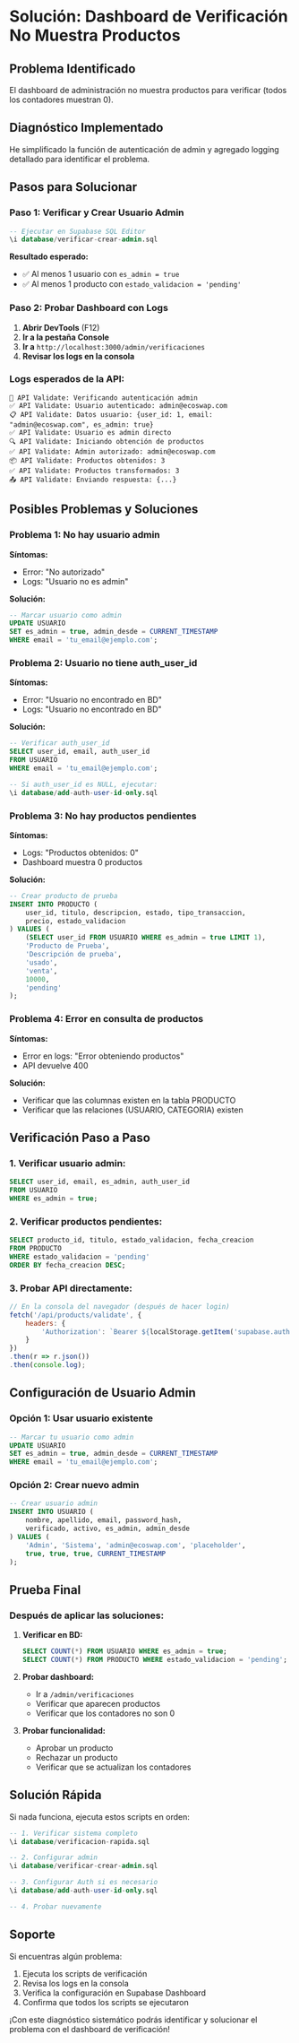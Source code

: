# Solución: Dashboard de Verificación No Muestra Productos

## Problema Identificado

El dashboard de administración no muestra productos para verificar (todos los contadores muestran 0).

## Diagnóstico Implementado

He simplificado la función de autenticación de admin y agregado logging detallado para identificar el problema.

## Pasos para Solucionar

### **Paso 1: Verificar y Crear Usuario Admin**

```sql
-- Ejecutar en Supabase SQL Editor
\i database/verificar-crear-admin.sql
```

**Resultado esperado:**
- ✅ Al menos 1 usuario con `es_admin = true`
- ✅ Al menos 1 producto con `estado_validacion = 'pending'`

### **Paso 2: Probar Dashboard con Logs**

1. **Abrir DevTools** (F12)
2. **Ir a la pestaña Console**
3. **Ir a** `http://localhost:3000/admin/verificaciones`
4. **Revisar los logs en la consola**

### **Logs esperados de la API:**
```
🔐 API Validate: Verificando autenticación admin
✅ API Validate: Usuario autenticado: admin@ecoswap.com
📋 API Validate: Datos usuario: {user_id: 1, email: "admin@ecoswap.com", es_admin: true}
✅ API Validate: Usuario es admin directo
🔍 API Validate: Iniciando obtención de productos
✅ API Validate: Admin autorizado: admin@ecoswap.com
📦 API Validate: Productos obtenidos: 3
✅ API Validate: Productos transformados: 3
📤 API Validate: Enviando respuesta: {...}
```

## Posibles Problemas y Soluciones

### **Problema 1: No hay usuario admin**
**Síntomas:**
- Error: "No autorizado"
- Logs: "Usuario no es admin"

**Solución:**
```sql
-- Marcar usuario como admin
UPDATE USUARIO 
SET es_admin = true, admin_desde = CURRENT_TIMESTAMP
WHERE email = 'tu_email@ejemplo.com';
```

### **Problema 2: Usuario no tiene auth_user_id**
**Síntomas:**
- Error: "Usuario no encontrado en BD"
- Logs: "Usuario no encontrado en BD"

**Solución:**
```sql
-- Verificar auth_user_id
SELECT user_id, email, auth_user_id 
FROM USUARIO 
WHERE email = 'tu_email@ejemplo.com';

-- Si auth_user_id es NULL, ejecutar:
\i database/add-auth-user-id-only.sql
```

### **Problema 3: No hay productos pendientes**
**Síntomas:**
- Logs: "Productos obtenidos: 0"
- Dashboard muestra 0 productos

**Solución:**
```sql
-- Crear producto de prueba
INSERT INTO PRODUCTO (
    user_id, titulo, descripcion, estado, tipo_transaccion,
    precio, estado_validacion
) VALUES (
    (SELECT user_id FROM USUARIO WHERE es_admin = true LIMIT 1),
    'Producto de Prueba',
    'Descripción de prueba',
    'usado',
    'venta',
    10000,
    'pending'
);
```

### **Problema 4: Error en consulta de productos**
**Síntomas:**
- Error en logs: "Error obteniendo productos"
- API devuelve 400

**Solución:**
- Verificar que las columnas existen en la tabla PRODUCTO
- Verificar que las relaciones (USUARIO, CATEGORIA) existen

## Verificación Paso a Paso

### **1. Verificar usuario admin:**
```sql
SELECT user_id, email, es_admin, auth_user_id 
FROM USUARIO 
WHERE es_admin = true;
```

### **2. Verificar productos pendientes:**
```sql
SELECT producto_id, titulo, estado_validacion, fecha_creacion 
FROM PRODUCTO 
WHERE estado_validacion = 'pending'
ORDER BY fecha_creacion DESC;
```

### **3. Probar API directamente:**
```javascript
// En la consola del navegador (después de hacer login)
fetch('/api/products/validate', {
    headers: {
        'Authorization': `Bearer ${localStorage.getItem('supabase.auth.token')}`
    }
})
.then(r => r.json())
.then(console.log);
```

## Configuración de Usuario Admin

### **Opción 1: Usar usuario existente**
```sql
-- Marcar tu usuario como admin
UPDATE USUARIO 
SET es_admin = true, admin_desde = CURRENT_TIMESTAMP
WHERE email = 'tu_email@ejemplo.com';
```

### **Opción 2: Crear nuevo admin**
```sql
-- Crear usuario admin
INSERT INTO USUARIO (
    nombre, apellido, email, password_hash,
    verificado, activo, es_admin, admin_desde
) VALUES (
    'Admin', 'Sistema', 'admin@ecoswap.com', 'placeholder',
    true, true, true, CURRENT_TIMESTAMP
);
```

## Prueba Final

### **Después de aplicar las soluciones:**

1. **Verificar en BD:**
   ```sql
   SELECT COUNT(*) FROM USUARIO WHERE es_admin = true;
   SELECT COUNT(*) FROM PRODUCTO WHERE estado_validacion = 'pending';
   ```

2. **Probar dashboard:**
   - Ir a `/admin/verificaciones`
   - Verificar que aparecen productos
   - Verificar que los contadores no son 0

3. **Probar funcionalidad:**
   - Aprobar un producto
   - Rechazar un producto
   - Verificar que se actualizan los contadores

## Solución Rápida

Si nada funciona, ejecuta estos scripts en orden:

```sql
-- 1. Verificar sistema completo
\i database/verificacion-rapida.sql

-- 2. Configurar admin
\i database/verificar-crear-admin.sql

-- 3. Configurar Auth si es necesario
\i database/add-auth-user-id-only.sql

-- 4. Probar nuevamente
```

## Soporte

Si encuentras algún problema:
1. Ejecuta los scripts de verificación
2. Revisa los logs en la consola
3. Verifica la configuración en Supabase Dashboard
4. Confirma que todos los scripts se ejecutaron

¡Con este diagnóstico sistemático podrás identificar y solucionar el problema con el dashboard de verificación!
